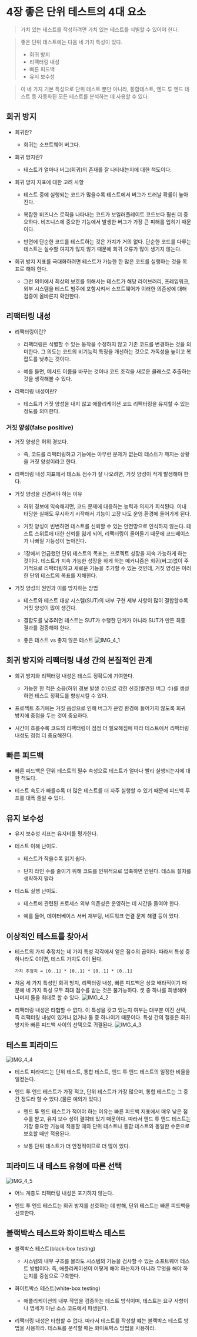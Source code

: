 # 4장 좋은 단위 테스트의 4대 요소
> 가치 있는 테스트를 작성하려면 가치 있는 테스트를 식별할 수 있어야 한다.

> 좋은 단위 테스트에는 다음 네 가지 특성이 있다.
> - 회귀 방지
> - 리팩터링 내성
> - 빠른 피드백
> - 유지 보수성

> 이 네 가지 기본 특성으로 단위 테스트 뿐만 아니라, 통합테스트, 엔드 투 엔드 테스트 등 자동화된 모든 테스트를 분석하는 데 사용할 수 있다.

## 회귀 방지
- 회귀란?
    - 회귀는 소프트웨어 버그다.

- 회귀 방지란?
    - 테스트가 얼마나 버그(회귀)의 존재를 잘 나타내는지에 대한 척도이다.

- 회귀 방지 지표에 대한 고려 사항
    - 테스트 중에 실행되는 코드가 많을수록 테스트에서 버그가 드러날 확률이 높아진다.

    - 복잡한 비즈니스 로직을 나타내는 코드가 보일러플레이트 코드보다 훨씬 더 중요하다. 비즈니스에 중요한 기능에서 발생한 버그가 가장 큰 피해를 입히기 때문이다.
    
    - 반면에 단순한 코드를 테스트하는 것은 가치가 거의 없다. 단순한 코드를 다루는 테스트는 실수할 여지가 많지 않기 때문에 회귀 오류가 많이 생기지 않는다.

- 회귀 방지 지표를 극대화하려면 테스트가 가능한 한 많은 코드를 실행하는 것을 목표로 해야 한다.
    - 그런 의미에서 최상의 보호를 위해서는 테스트가 해당 라이브러리, 프레임워크, 외부 시스템을 테스트 범주에 포함시켜서 소프트웨어가 이러한 의존성에 대해 검증이 올바른지 확인한다.

## 리팩터링 내성
- 리팩터링이란?
    - 리팩터링은 식별할 수 있는 동작을 수정하지 않고 기존 코드를 변경하는 것을 의미한다. 그 의도는 코드의 비기능적 특징을 개선하는 것으로 가독성을 높이고 복잡도를 낮추는 것이다.

    - 예를 들면, 메서드 이름을 바꾸는 것이나 코드 조각을 새로운 클래스로 추출하는 것을 생각해볼 수 있다.

- 리팩터링 내성이란?
    - 테스트가 거짓 양성을 내지 않고 애플리케이션 코드 리팩터링을 유지할 수 있는 정도를 의미한다.

### 거짓 양성(false positive)
- 거짓 양성은 허위 경보다.
    - 즉, 코드를 리팩터링하고 기능에는 아무런 문제가 없는데 테스트가 깨지는 상황을 거짓 양성이라고 한다.

- 리팩터링 내성 지표에서 테스트 점수가 잘 나오려면, 거짓 양성이 적게 발생해야 한다.

- 거짓 양성을 신경써야 하는 이유
    - 허위 경보에 익숙해지면, 코드 문제에 대응하는 능력과 의지가 희석된다. 이내 타당한 실패도 무시하기 시작해서 기능이 고장 나도 운영 환경에 들어가게 된다.

    - 거짓 양성이 빈번하면 테스트를 신뢰할 수 있는 안전망으로 인식하지 않는다. 테스트 스위트에 대한 신뢰를 잃게 되어, 리팩터링이 줄어들기 때문에 코드베이스가 나빠질 가능성이 높아진다.

    - 1장에서 언급했던 단위 테스트의 목표는, 프로젝트 성장을 지속 가능하게 하는 것이다. 테스트가 지속 가능한 성장을 하게 하는 메커니즘은 회귀(버그)없이 주기적으로 리팩터링하고 새로운 기능을 추가할 수 있는 것인데, 거짓 양성은 이러한 단위 테스트의 목표를 저해한다.

- 거짓 양성의 원인과 이를 방지하는 방법
    - 테스트와 테스트 대상 시스템(SUT)의 내부 구현 세부 사항이 많이 결합할수록 거짓 양성이 많이 생긴다.

    - 결합도를 낮추려면 테스트는 SUT가 수행한 단계가 아니라 SUT가 만든 최종 결과를 검증해야 한다.

    - 좋은 테스트 vs 좋지 않은 테스트
    ![IMG_4_1](./images/IMG_4_1.jpg)

## 회귀 방지와 리팩터링 내성 간의 본질적인 관계
- 회귀 방지와 리팩터링 내성은 테스트 정확도에 기여한다.
    - 가능한 한 적은 소음(허위 경보 발생 수)으로 강한 신호(발견된 버그 수)를 생성하면 테스트 정확도를 향상시킬 수 있다.

- 프로젝트 초기에는 거짓 음성으로 인해 버그가 운영 환경에 들어가지 않도록 회귀 방지에 중점을 두는 것이 중요하다.

- 시간이 흐를수록 코드의 리팩터링이 점점 더 필요해짐에 따라 테스트에서 리팩터링 내성도 점점 더 중요해진다.

## 빠른 피드백
- 빠른 피드백은 단위 테스트의 필수 속성으로 테스트가 얼마나 빨리 실행되는지에 대한 척도다.

- 테스트 속도가 빠를수록 더 많은 테스트를 더 자주 실행할 수 있기 때문에 피드백 루프를 대폭 줄일 수 있다.

## 유지 보수성
- 유지 보수성 지표는 유지비를 평가한다.

- 테스트 이해 난이도.
    - 테스트가 작을수록 읽기 쉽다.

    - 단지 라인 수를 줄이기 위해 코드를 인위적으로 압축하면 안된다. 테스트 절차를 생략하지 말라

- 테스트 실행 난이도.
    - 테스트에 관련된 프로세스 외부 의존성은 운영하는 데 시간을 들여야 한다.

    - 예를 들어, 데이터베이스 서버 재부팅, 네트워크 연결 문제 해결 등이 있다.

## 이상적인 테스트를 찾아서
- 테스트의 가치 추정치는 네 가지 특성 각각에서 얻은 점수의 곱이다. 따라서 특성 중 하나라도 0이면, 테스트 가치도 0이 된다.
    ```
    가치 추정치 = [0..1] * [0..1] * [0..1] * [0..1]
    ```

- 처음 세 가지 특성인 회귀 방지, 리팩터링 내성, 빠른 피드백은 상호 배타적이기 때문에 네 가지 특성 모두 최대 점수를 받는 것은 불가능하다. 셋 중 하나를 희생해야 나머지 둘을 최대로 할 수 있다.
![IMG_4_2](./images/IMG_4_2.jpg)

- 리팩터링 내성은 타협할 수 없다. 이 특성을 갖고 있는지 여부는 대부분 이진 선택, 즉 리팩터링 내성이 있거나 없거나 둘 중 하나이기 때문이다. 특성 간의 절충은 회귀 방지와 빠른 피드백 사이의 선택으로 귀결된다.
![IMG_4_3](./images/IMG_4_3.jpg)

## 테스트 피라미드
![IMG_4_4](./images/IMG_4_4.jpg)
- 테스트 피라미드는 단위 테스트, 통합 테스트, 엔드 투 엔드 테스트의 일정한 비율을 일컫는다.

- 엔드 투 엔드 테스트가 가장 적고, 단위 테스트가 가장 많으며, 통합 테스트는 그 중간 정도라 할 수 있다.(물론 예외가 있다.)
    - 엔드 투 엔드 테스트가 적어야 하는 이유는 빠른 피드백 지표에서 매우 낮은 점수를 받고, 유지 보수 성이 결여돼 있기 때문이다. 따라서 엔드 투 엔드 테스트는 가장 중요한 기능에 적용할 때와 단위 테스트나 통합 테스트와 동일한 수준으로 보호할 때만 적용된다.

    - 보통 단위 테스트가 더 안정적이므로 더 많이 있다.

## 피라미드 내 테스트 유형에 따른 선택
![IMG_4_5](./images/IMG_4_5.jpg)
- 어느 계층도 리팩터링 내성은 포기하지 않는다.

- 엔드 투 엔드 테스트는 회귀 방지를 선호하는 데 반해, 단위 테스트는 빠른 피드백을 선호한다.

## 블랙박스 테스트와 화이트박스 테스트
- 블랙박스 테스트(black-box testing)
    - 시스템의 내부 구조를 몰라도 시스템의 기능을 검사할 수 있는 소프트웨어 테스트 방법이다. 즉, 애플리케이션이 어떻게 해야 하는지가 아니라 무엇을 해야 하는지를 중심으로 구축한다.

- 화이트박스 테스트(white-box testing)
    - 애플리케이션의 내부 작업을 검증하는 테스트 방식이며, 테스트는 요구 사항이나 명세가 아닌 소스 코드에서 파생된다.

- 리팩터링 내성은 타협할 수 없다. 따라서 테스트를 작성할 떄는 블랙박스 테스트 방법을 사용하라. 테스트를 분석할 때는 화이트박스 방법을 사용하라.
